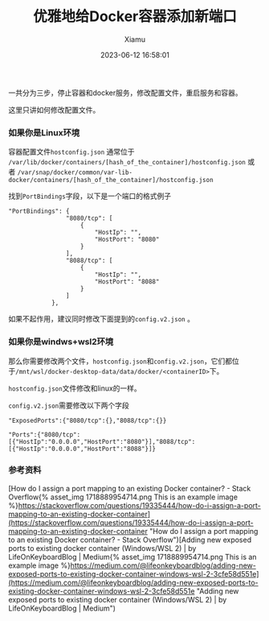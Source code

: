 ﻿---
layout: post
title: 优雅地给Docker容器添加新端口
date: 2023-06-12 16:58:01
author: 'Xiamu'
cover: /2023/06/12/2023-H1/2023-06-12-16-58-01/1718889954887.png
thumbnail: /2023/06/12/2023-H1/2023-06-12-16-58-01/1718889954887.png
tags:
- docker
- java
- 容器
categories:
-
  - SpringBoot3
  - Docker

---
一共分为三步，停止容器和docker服务，修改配置文件，重启服务和容器。

这里只讲如何修改配置文件。

### 如果你是Linux环境

容器配置文件`hostconfig.json` 通常位于 `/var/lib/docker/containers/[hash_of_the_container]/hostconfig.json` 或者 `/var/snap/docker/common/var-lib-docker/containers/[hash_of_the_container]/hostconfig.json`

找到`PortBindings`字段，以下是一个端口的格式例子

```hljs
"PortBindings": {
                "8080/tcp": [
                    {
                        "HostIp": "",
                        "HostPort": "8080"
                    }
                ],
                "8088/tcp": [
                    {
                        "HostIp": "",
                        "HostPort": "8088"
                    }
                ]
            },
```

如果不起作用，建议同时修改下面提到的`config.v2.json` 。

### 如果你是windws+wsl2环境

那么你需要修改两个文件，`hostconfig.json`和`config.v2.json`，它们都位于`/mnt/wsl/docker-desktop-data/data/docker/<containerID>`下。

`hostconfig.json`文件修改和linux的一样。

`config.v2.json`需要修改以下两个字段

```hljs
"ExposedPorts":{"8080/tcp":{},"8088/tcp":{}}

"Ports":{"8080/tcp":[{"HostIp":"0.0.0.0","HostPort":"8080"}],"8088/tcp":[{"HostIp":"0.0.0.0","HostPort":"8088"}]}
```

### 参考资料

[How do I assign a port mapping to an existing Docker container? - Stack Overflow{% asset_img 1718889954714.png This is an example image %}https://stackoverflow.com/questions/19335444/how-do-i-assign-a-port-mapping-to-an-existing-docker-container](https://stackoverflow.com/questions/19335444/how-do-i-assign-a-port-mapping-to-an-existing-docker-container "How do I assign a port mapping to an existing Docker container? - Stack Overflow")[Adding new exposed ports to existing docker container (Windows/WSL 2) \| by LifeOnKeyboardBlog \| Medium{% asset_img 1718889954714.png This is an example image %}https://medium.com/@lifeonkeyboardblog/adding-new-exposed-ports-to-existing-docker-container-windows-wsl-2-3cfe58d551e](https://medium.com/@lifeonkeyboardblog/adding-new-exposed-ports-to-existing-docker-container-windows-wsl-2-3cfe58d551e "Adding new exposed ports to existing docker container (Windows/WSL 2) | by LifeOnKeyboardBlog | Medium")

